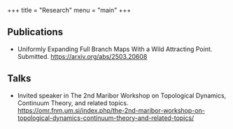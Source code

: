 +++
title = "Research"
menu = "main"
+++

## Publications
* Uniformly Expanding Full Branch Maps With a Wild Attracting Point. Submitted. https://arxiv.org/abs/2503.20608

## Talks
* Invited speaker in The 2nd Maribor Workshop on Topological Dynamics, Continuum Theory, and related topics.
  https://omr.fnm.um.si/index.php/the-2nd-maribor-workshop-on-topological-dynamics-continuum-theory-and-related-topics/
